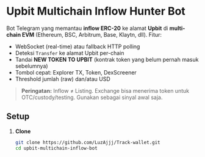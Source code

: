 # Upbit Multichain Inflow Hunter Bot

Bot Telegram yang memantau **inflow ERC-20** ke alamat **Upbit** di **multi-chain EVM** (Ethereum, BSC, Arbitrum, Base, Klaytn, dll).
Fitur:
- WebSocket (real-time) atau fallback HTTP polling
- Deteksi `Transfer` ke alamat Upbit per-chain
- Tandai **NEW TOKEN TO UPBIT** (kontrak token yang belum pernah masuk sebelumnya)
- Tombol cepat: Explorer TX, Token, DexScreener
- Threshold jumlah (raw) dan/atau USD

> **Peringatan:** Inflow ≠ Listing. Exchange bisa menerima token untuk OTC/custody/testing. Gunakan sebagai sinyal awal saja.

## Setup

1. **Clone**
   ```bash
   git clone https://github.com/LuzAjjj/Track-wallet.git
   cd upbit-multichain-inflow-bot
